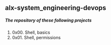 ## alx-system_engineering-devops

##### The repository of these following projects

1. 0x00. Shell, basics
2. 0x01. Shell, permissions
